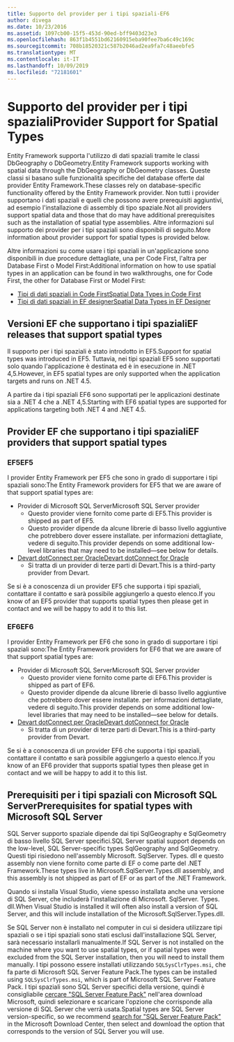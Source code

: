 ```yaml
---
title: Supporto del provider per i tipi spaziali-EF6
author: divega
ms.date: 10/23/2016
ms.assetid: 1097cb00-15f5-453d-90ed-bff9403d23e3
ms.openlocfilehash: 863f1b4551bd62160915eba90fee7ba6c49c169c
ms.sourcegitcommit: 708b18520321c587b2046ad2ea9fa7c48aeebfe5
ms.translationtype: MT
ms.contentlocale: it-IT
ms.lasthandoff: 10/09/2019
ms.locfileid: "72181601"
---
```

# <a name="provider-support-for-spatial-types"></a><span data-ttu-id="2d262-102">Supporto del provider per i tipi spaziali</span><span class="sxs-lookup"><span data-stu-id="2d262-102">Provider Support for Spatial Types</span></span>
<span data-ttu-id="2d262-103">Entity Framework supporta l'utilizzo di dati spaziali tramite le classi DbGeography o DbGeometry.</span><span class="sxs-lookup"><span data-stu-id="2d262-103">Entity Framework supports working with spatial data through the DbGeography or DbGeometry classes.</span></span> <span data-ttu-id="2d262-104">Queste classi si basano sulle funzionalità specifiche del database offerte dal provider Entity Framework.</span><span class="sxs-lookup"><span data-stu-id="2d262-104">These classes rely on database-specific functionality offered by the Entity Framework provider.</span></span> <span data-ttu-id="2d262-105">Non tutti i provider supportano i dati spaziali e quelli che possono avere prerequisiti aggiuntivi, ad esempio l'installazione di assembly di tipo spaziale.</span><span class="sxs-lookup"><span data-stu-id="2d262-105">Not all providers support spatial data and those that do may have additional prerequisites such as the installation of spatial type assemblies.</span></span> <span data-ttu-id="2d262-106">Altre informazioni sul supporto dei provider per i tipi spaziali sono disponibili di seguito.</span><span class="sxs-lookup"><span data-stu-id="2d262-106">More information about provider support for spatial types is provided below.</span></span>  

<span data-ttu-id="2d262-107">Altre informazioni su come usare i tipi spaziali in un'applicazione sono disponibili in due procedure dettagliate, una per Code First, l'altra per Database First o Model First:</span><span class="sxs-lookup"><span data-stu-id="2d262-107">Additional information on how to use spatial types in an application can be found in two walkthroughs, one for Code First, the other for Database First or Model First:</span></span>  

- [<span data-ttu-id="2d262-108">Tipi di dati spaziali in Code First</span><span class="sxs-lookup"><span data-stu-id="2d262-108">Spatial Data Types in Code First</span></span>](~/ef6/modeling/code-first/data-types/spatial.md)  
- [<span data-ttu-id="2d262-109">Tipi di dati spaziali in EF designer</span><span class="sxs-lookup"><span data-stu-id="2d262-109">Spatial Data Types in EF Designer</span></span>](~/ef6/modeling/designer/data-types/spatial.md)  

## <a name="ef-releases-that-support-spatial-types"></a><span data-ttu-id="2d262-110">Versioni EF che supportano i tipi spaziali</span><span class="sxs-lookup"><span data-stu-id="2d262-110">EF releases that support spatial types</span></span>  

<span data-ttu-id="2d262-111">Il supporto per i tipi spaziali è stato introdotto in EF5.</span><span class="sxs-lookup"><span data-stu-id="2d262-111">Support for spatial types was introduced in EF5.</span></span> <span data-ttu-id="2d262-112">Tuttavia, nei tipi spaziali EF5 sono supportati solo quando l'applicazione è destinata ed è in esecuzione in .NET 4,5.</span><span class="sxs-lookup"><span data-stu-id="2d262-112">However, in EF5 spatial types are only supported when the application targets and runs on .NET 4.5.</span></span>  

<span data-ttu-id="2d262-113">A partire da i tipi spaziali EF6 sono supportati per le applicazioni destinate sia a .NET 4 che a .NET 4,5.</span><span class="sxs-lookup"><span data-stu-id="2d262-113">Starting with EF6 spatial types are supported for applications targeting both .NET 4 and .NET 4.5.</span></span>  

## <a name="ef-providers-that-support-spatial-types"></a><span data-ttu-id="2d262-114">Provider EF che supportano i tipi spaziali</span><span class="sxs-lookup"><span data-stu-id="2d262-114">EF providers that support spatial types</span></span>  

### <a name="ef5"></a><span data-ttu-id="2d262-115">EF5</span><span class="sxs-lookup"><span data-stu-id="2d262-115">EF5</span></span>  

<span data-ttu-id="2d262-116">I provider Entity Framework per EF5 che sono in grado di supportare i tipi spaziali sono:</span><span class="sxs-lookup"><span data-stu-id="2d262-116">The Entity Framework providers for EF5 that we are aware of that support spatial types are:</span></span>  

- <span data-ttu-id="2d262-117">Provider di Microsoft SQL Server</span><span class="sxs-lookup"><span data-stu-id="2d262-117">Microsoft SQL Server provider</span></span>  
    - <span data-ttu-id="2d262-118">Questo provider viene fornito come parte di EF5.</span><span class="sxs-lookup"><span data-stu-id="2d262-118">This provider is shipped as part of EF5.</span></span>  
    - <span data-ttu-id="2d262-119">Questo provider dipende da alcune librerie di basso livello aggiuntive che potrebbero dover essere installate. per informazioni dettagliate, vedere di seguito.</span><span class="sxs-lookup"><span data-stu-id="2d262-119">This provider depends on some additional low-level libraries that may need to be installed—see below for details.</span></span>  
- [<span data-ttu-id="2d262-120">Devart dotConnect per Oracle</span><span class="sxs-lookup"><span data-stu-id="2d262-120">Devart dotConnect for Oracle</span></span>](https://www.devart.com/dotconnect/oracle/)  
    - <span data-ttu-id="2d262-121">Si tratta di un provider di terze parti di Devart.</span><span class="sxs-lookup"><span data-stu-id="2d262-121">This is a third-party provider from Devart.</span></span>  

<span data-ttu-id="2d262-122">Se si è a conoscenza di un provider EF5 che supporta i tipi spaziali, contattare il contatto e sarà possibile aggiungerlo a questo elenco.</span><span class="sxs-lookup"><span data-stu-id="2d262-122">If you know of an EF5 provider that supports spatial types then please get in contact and we will be happy to add it to this list.</span></span>  

### <a name="ef6"></a><span data-ttu-id="2d262-123">EF6</span><span class="sxs-lookup"><span data-stu-id="2d262-123">EF6</span></span>  

<span data-ttu-id="2d262-124">I provider Entity Framework per EF6 che sono in grado di supportare i tipi spaziali sono:</span><span class="sxs-lookup"><span data-stu-id="2d262-124">The Entity Framework providers for EF6 that we are aware of that support spatial types are:</span></span>  

- <span data-ttu-id="2d262-125">Provider di Microsoft SQL Server</span><span class="sxs-lookup"><span data-stu-id="2d262-125">Microsoft SQL Server provider</span></span>  
    - <span data-ttu-id="2d262-126">Questo provider viene fornito come parte di EF6.</span><span class="sxs-lookup"><span data-stu-id="2d262-126">This provider is shipped as part of EF6.</span></span>  
    - <span data-ttu-id="2d262-127">Questo provider dipende da alcune librerie di basso livello aggiuntive che potrebbero dover essere installate. per informazioni dettagliate, vedere di seguito.</span><span class="sxs-lookup"><span data-stu-id="2d262-127">This provider depends on some additional low-level libraries that may need to be installed—see below for details.</span></span>  
- [<span data-ttu-id="2d262-128">Devart dotConnect per Oracle</span><span class="sxs-lookup"><span data-stu-id="2d262-128">Devart dotConnect for Oracle</span></span>](https://www.devart.com/dotconnect/oracle/)  
    - <span data-ttu-id="2d262-129">Si tratta di un provider di terze parti di Devart.</span><span class="sxs-lookup"><span data-stu-id="2d262-129">This is a third-party provider from Devart.</span></span>  

<span data-ttu-id="2d262-130">Se si è a conoscenza di un provider EF6 che supporta i tipi spaziali, contattare il contatto e sarà possibile aggiungerlo a questo elenco.</span><span class="sxs-lookup"><span data-stu-id="2d262-130">If you know of an EF6 provider that supports spatial types then please get in contact and we will be happy to add it to this list.</span></span>  

## <a name="prerequisites-for-spatial-types-with-microsoft-sql-server"></a><span data-ttu-id="2d262-131">Prerequisiti per i tipi spaziali con Microsoft SQL Server</span><span class="sxs-lookup"><span data-stu-id="2d262-131">Prerequisites for spatial types with Microsoft SQL Server</span></span>  

<span data-ttu-id="2d262-132">SQL Server supporto spaziale dipende dai tipi SqlGeography e SqlGeometry di basso livello SQL Server specifici.</span><span class="sxs-lookup"><span data-stu-id="2d262-132">SQL Server spatial support depends on the low-level, SQL Server-specific types SqlGeography and SqlGeometry.</span></span> <span data-ttu-id="2d262-133">Questi tipi risiedono nell'assembly Microsoft. SqlServer. Types. dll e questo assembly non viene fornito come parte di EF o come parte del .NET Framework.</span><span class="sxs-lookup"><span data-stu-id="2d262-133">These types live in Microsoft.SqlServer.Types.dll assembly, and this assembly is not shipped as part of EF or as part of the .NET Framework.</span></span>  

<span data-ttu-id="2d262-134">Quando si installa Visual Studio, viene spesso installata anche una versione di SQL Server, che includerà l'installazione di Microsoft. SqlServer. Types. dll.</span><span class="sxs-lookup"><span data-stu-id="2d262-134">When Visual Studio is installed it will often also install a version of SQL Server, and this will include installation of the Microsoft.SqlServer.Types.dll.</span></span>  

<span data-ttu-id="2d262-135">Se SQL Server non è installato nel computer in cui si desidera utilizzare tipi spaziali o se i tipi spaziali sono stati esclusi dall'installazione SQL Server, sarà necessario installarli manualmente.</span><span class="sxs-lookup"><span data-stu-id="2d262-135">If SQL Server is not installed on the machine where you want to use spatial types, or if spatial types were excluded from the SQL Server installation, then you will need to install them manually.</span></span> <span data-ttu-id="2d262-136">I tipi possono essere installati utilizzando `SQLSysClrTypes.msi`, che fa parte di Microsoft SQL Server Feature Pack.</span><span class="sxs-lookup"><span data-stu-id="2d262-136">The types can be installed using `SQLSysClrTypes.msi`, which is part of Microsoft SQL Server Feature Pack.</span></span> <span data-ttu-id="2d262-137">I tipi spaziali sono SQL Server specifici della versione, quindi è consigliabile [cercare "SQL Server Feature Pack"](https://www.microsoft.com/search/result.aspx?q=sql+server+feature+pack) nell'area download Microsoft, quindi selezionare e scaricare l'opzione che corrisponde alla versione di SQL Server che verrà usata.</span><span class="sxs-lookup"><span data-stu-id="2d262-137">Spatial types are SQL Server version-specific, so we recommend [search for "SQL Server Feature Pack"](https://www.microsoft.com/search/result.aspx?q=sql+server+feature+pack) in the Microsoft Download Center, then select and download the option that corresponds to the version of SQL Server you will use.</span></span>
